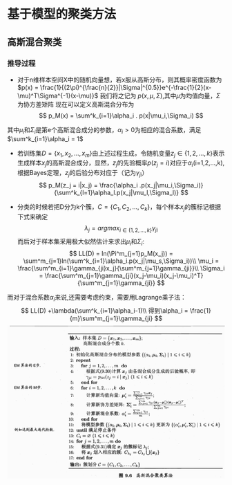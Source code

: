 <script type="text/javascript" async src="https://cdn.mathjax.org/mathjax/latest/MathJax.js?config=TeX-MML-AM_CHTML"> </script>

# 基于模型的聚类方法

## 高斯混合聚类
### 推导过程
* 对于n维样本空间X中的随机向量想，若x服从高斯分布，则其概率密度函数为
$p(x) = \frac{1}{(2\pi)^{\frac{n}{2}}|\Sigma|^{0.5}}e^{-\frac{1}{2}(x-\mu)^T\Sigma^{-1}(x-\mu)}$
我们将之记为 $p(x,\mu,\Sigma)$,其中$\mu$为均值向量，$\Sigma$为协方差矩阵
现在可以定义高斯混合分布为
$$
p_M(x) = \sum^k_{i=1}\alpha_i . p(x|\mu_i,\Sigma_i)
$$

其中$\mu_i$和$\Sigma_i$是第e个高斯混合成分的参数，$\alpha_i>0$为相应的混合系数，满足$\sum^k_{i=1}\alpha_i = 1$
* 若训练集$D= \{x_1,x_2,...,x_m\}$由上述过程生成，令随机变量$z_j\in\{1,2,...,k\}$表示生成样本$x_j$的高斯混合成分，显然，$z_j$的先验概率$p(z_j = i)$对应于$\alpha_i$(i=1,2,...,k),根据Bayes定理，$z_j$的后验分布对应于（记为$\gamma_{ji}$）
  $$
  p_M(z_j = i|x_j) = \frac{\alpha_i .p(x_j|\mu_i,\Sigma_i)}{\sum^k_{l=1}\alpha_l.p(x_j|\mu_l,\Sigma_l)}
  $$



* 分类的时候若把D分为k个簇，$C=\{C_1,C_2,...,C_k\}$，每个样本$x_j$的簇标记根据下式来确定
  $$
  \lambda_j = argmax_{i\in\{1,2,...,k\}}\gamma_{ji}
  $$
  而后对于样本集采用极大似然估计来求出$\mu_i$和$\Sigma_i$:
  $$
  LL(D) = ln(\Pi^m_{j=1}p_M(x_j)) = \sum^m_{j=1}ln(\sum^k_{i=1}\alpha_i.p(x_j|\mu_s,\Sigma_i))\\
  \mu_i = \frac{\sum^m_{i=1}\gamma_{ji}x_j}{\sum^m_{j=1}\gamma_{ji}}\\
  \Sigma_i = \frac{\sum^m_{j=1}\gamma_{ji}(x_j-\mu_i)(x_j-\mu_i)^T}{\sum^m_{j=1}\gamma_{ji}}
  $$



而对于混合系数$\alpha_i$来说,还需要考虑约束，需要用Lagrange乘子法：
$$
LL(D) +\lambda(\sum^k_{i=1}\alpha_i-1)\\
得到\alpha_i = \frac{1}{m}\sum^m_{j=1}\gamma_{ji}
$$
![1](1.png)